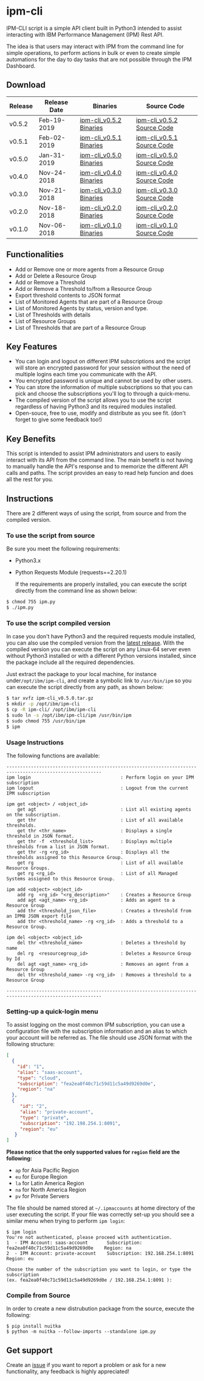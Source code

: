 # ipm-cli

IPM-CLI script is a simple API client built in Python3 intended to assist interacting with IBM Performance Management (IPM) Rest API. 

The idea is that users may interact with IPM from the command line for simple operations, to perform actions in bulk or even to create simple automations for the day to day tasks that are not possible through the IPM Dashboard.

## Download

| Release | Release Date |                                                   Binaries                                                    |                                     Source Code                                      |
| ------- | ------------ | ------------------------------------------------------------------------------------------------------------- | ------------------------------------------------------------------------------------ |
| v0.5.2  | Feb-19-2019  | [ipm-cli_v0.5.2 Binaries](https://github.com/fsilveir/ipm-cli/releases/download/v0.2.1/ipm-cli_v0.5.2.tar.gz) | [ipm-cli_v0.5.2 Source Code](https://github.com/fsilveir/ipm-cli/archive/v0.5.2.zip) |
| v0.5.1  | Feb-02-2019  | [ipm-cli_v0.5.1 Binaries](https://github.com/fsilveir/ipm-cli/releases/download/v0.5.1/ipm-cli_v0.5.1.tar.gz) | [ipm-cli_v0.5.1 Source Code](https://github.com/fsilveir/ipm-cli/archive/v0.5.1.zip) |
| v0.5.0  | Jan-31-2019  | [ipm-cli_v0.5.0 Binaries](https://github.com/fsilveir/ipm-cli/releases/download/v0.5.0/ipm-cli_v0.5.0.tar.gz) | [ipm-cli_v0.5.0 Source Code](https://github.com/fsilveir/ipm-cli/archive/v0.5.0.zip) |
| v0.4.0  | Nov-24-2018  | [ipm-cli_v0.4.0 Binaries](https://github.com/fsilveir/ipm-cli/releases/download/v0.4.0/ipm-cli_v0.4.0.tar.gz) | [ipm-cli_v0.4.0 Source Code](https://github.com/fsilveir/ipm-cli/archive/v0.4.0.zip) |
| v0.3.0  | Nov-21-2018  | [ipm-cli_v0.3.0 Binaries](https://github.com/fsilveir/ipm-cli/releases/download/v0.3.0/ipm-cli_v0.3.0.tar.gz) | [ipm-cli_v0.3.0 Source Code](https://github.com/fsilveir/ipm-cli/archive/v0.3.0.zip) |
| v0.2.0  | Nov-18-2018  | [ipm-cli_v0.2.0 Binaries](https://github.com/fsilveir/ipm-cli/releases/download/v0.2.0/ipm-cli_v0.2.0.tar.gz) | [ipm-cli_v0.2.0 Source Code](https://github.com/fsilveir/ipm-cli/archive/v0.2.0.zip) |
| v0.1.0  | Nov-06-2018  | [ipm-cli_v0.1.0 Binaries](https://github.com/fsilveir/ipm-cli/releases/download/v0.1.0/ipm-cli_v0.1.0.tar.gz) | [ipm-cli_v0.1.0 Source Code](https://github.com/fsilveir/ipm-cli/archive/v0.1.0.zip) |

## Functionalities

-   Add or Remove one or more agents from a Resource Group
-   Add or Delete a Resource Group
-   Add or Remove a Threshold
-   Add or Remove a Threshold to/from a Resource Group
-   Export threshold contents to JSON format 
-   List of Monitored Agents that are part of a Resource Group
-   List of Monitored Agents by status, version and type.
-   List of Thresholds with details
-   List of Resource Groups
-   List of Thresholds that are part of a Resource Group

## Key Features

-   You can login and logout on different IPM subscriptions and the script will store an encrypted password for your session without the need of multiple logins each time you communicate with the API.
-   You encrypted password is unique and cannot be used by other users.
-   You can store the information of multiple subscriptions so that you can pick and choose the subscriptions you'll log to through a quick-menu.
-   The compiled version of the script allows you to use the script regardless of having Python3 and its required modules installed.
-   Open-souce, free to use, modify and distribute as you see fit. (don't forget to give some feedback too!)

## Key Benefits

This script is intended to assist IPM administrators and users to easily interact with its API from the command line. The main benefit is not having to manually handle the API's response and to memorize the different API calls and paths. The script provides an easy to read help funcion and does all the rest for you.

## Instructions

There are 2 different ways of using the script, from source and from the compiled version.

### To use the script from source

Be sure you meet the following requirements:

-   Python3.x
-   Python Requests Module (requests==2.20.1)

    If the requirements are properly installed, you can execute the script directly from the command line as shown below: 

```bash
$ chmod 755 ipm.py
$ ./ipm.py
```

### To use the script compiled version

In case you don't have Python3 and the required requests module installed, you can also use the compiled version from the [latest release](https://github.com/fsilveir/ipm-cli/releases). With the compiled version you can execute the script on any Linux-64 server even without Python3 installed or with a different Python versions installed, since the package include all the required dependencies.

Just extract the package to your local machine, for instance under`/opt/ibm/ipm-cli`, and create a symbolic link to `/usr/bin/ipm` so you can execute the script directly from any path, as shown below:

```bash
$ tar xvfz ipm-cli_v0.5.0.tar.gz
$ mkdir -p /opt/ibm/ipm-cli
$ cp -R ipm-cli/ /opt/ibm/ipm-cli
$ sudo ln -s /opt/ibm/ipm-cli/ipm /usr/bin/ipm
$ sudo chmod 755 /usr/bin/ipm
$ ipm
```

### Usage Instructions

The following functions are available:

```properties
---------------------------------------------------------------------------------------------------------
ipm login                                 : Perform login on your IPM subscription
ipm logout                                : Logout from the current IPM subscription

ipm get <object> / <object_id>
    get agt                               : List all existing agents on the subscription.
    get thr                               : List of all available thresholds.
    get thr <thr_name>                    : Displays a single threshold in JSON format.
    get thr -f  <threshold_list>          : Displays multiple thresholds from a list in JSON format.
    get thr -rg <rg_id>                   : Displays all the thresholds assigned to this Resource Group.
    get rg                                : List of all available Resource Groups.
    get rg <rg_id>                        : List of all Managed Systems assigned to this Resource Group.

ipm add <object> <object_id>
    add rg  <rg_id> "<rg_description>"    : Creates a Resource Group
    add agt <agt_name> <rg_id>            : Adds an agent to a Resource Group
    add thr <threshold_json_file>         : Creates a threshold from an IPM8 JSON export file
    add thr <threshold_name> -rg <rg_id>  : Adds a threshold to a Resource Group.

ipm del <object> <object_id>
    del thr <threshold_name>              : Deletes a threshold by name
    del rg  <resourcegroup_id>            : Deletes a Resource Group by Id
    del agt <agt_name> <rg_id>            : Removes an agent from a Resource Group
    del thr <threshold_name> -rg <rg_id>  : Removes a threshold to a Resource Group

---------------------------------------------------------------------------------------------------------
```

### Setting-up a quick-login menu

To assist logging on the most common IPM subscription, you can use a configuration file with the subscription information and an alias to which your account will be referred as. The file should use JSON format with the following structure:

```json
[
  {
    "id": "1",
    "alias": "saas-account",
    "type": "cloud",
    "subscription": "fea2ea0f40c71c59d11c5a49d9269d0e",
    "region": "na"
  },
  {
     "id": "2",
     "alias": "private-account",
     "type": "private",
     "subscription": "192.198.254.1:8091",
     "region": "eu"
   }
]
```

**Please notice that the only supported values for `region` field are the following:**

-   `ap` for Asia Pacific Region
-   `eu` for Europe Region
-   `la` for Latin America Region
-   `na` for North America Region
-   `pv` for Private Servers

The file should be named stored at `~/.ipmaccounts` at home directory of the user executing the script. If your file was correctly set-up you should see a similar menu when trying to perform `ipm login`:

```shell
$ ipm login
You're not authenticated, please proceed with authentication.
1  - IPM Account: saas-account       Subscription: fea2ea0f40c71c59d11c5a49d9269d0e    Region: na
2  - IPM Account: private-account    Subscription: 192.168.254.1:8091                  Region: eu

Choose the number of the subscription you want to login, or type the subscription 
(ex. fea2ea0f40c71c59d11c5a49d9269d0e / 192.168.254.1:8091 ):
```

### Compile from Source

In order to create a new distrubution package from the source, execute the following:

```shell
$ pip install nuitka
$ python -m nuitka --follow-imports --standalone ipm.py
```

## Get support

Create an [issue](https://github.com/fsilveir/ipm-cli/issues) if you want to report a problem or ask for a new functionality, any feedback is highly appreciated!
